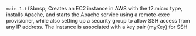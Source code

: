 `main-1.tf`&bnsp;&nbsp;Creates an EC2 instance in AWS with the t2.micro type, installs Apache, and starts the Apache service using a remote-exec provisioner, while also setting up a security group to allow SSH access from any IP address. The instance is associated with a key pair (myKey) for SSH 
